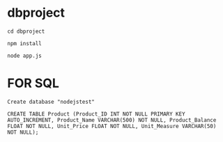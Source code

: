 # dbproject

```
cd dbproject
```
```
npm install
```
```
node app.js
```
# FOR SQL

```
Create database "nodejstest"
```
```
CREATE TABLE Product (Product_ID INT NOT NULL PRIMARY KEY AUTO_INCREMENT, Product_Name VARCHAR(500) NOT NULL, Product_Balance FLOAT NOT NULL, Unit_Price FLOAT NOT NULL, Unit_Measure VARCHAR(50) NOT NULL);
```
